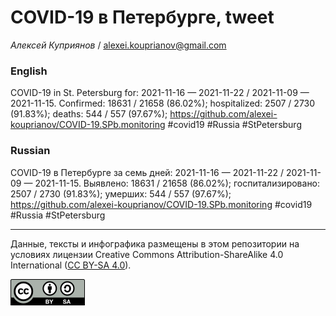 COVID-19 в Петербурге, tweet
============================

*Алексей Куприянов* /
<a href="mailto:alexei.kouprianov@gmail.com" class="email">alexei.kouprianov@gmail.com</a>

### English

COVID-19 in St. Petersburg for: 2021-11-16 — 2021-11-22 / 2021-11-09 —
2021-11-15. Сonfirmed: 18631 / 21658 (86.02%); hospitalized: 2507 / 2730
(91.83%); deaths: 544 / 557 (97.67%);
<a href="https://github.com/alexei-kouprianov/COVID-19.SPb.monitoring" class="uri">https://github.com/alexei-kouprianov/COVID-19.SPb.monitoring</a>
\#covid19 \#Russia \#StPetersburg

### Russian

COVID-19 в Петербурге за семь дней: 2021-11-16 — 2021-11-22 / 2021-11-09
— 2021-11-15. Выявлено: 18631 / 21658 (86.02%); госпитализировано: 2507
/ 2730 (91.83%); умерших: 544 / 557 (97.67%);
<a href="https://github.com/alexei-kouprianov/COVID-19.SPb.monitoring" class="uri">https://github.com/alexei-kouprianov/COVID-19.SPb.monitoring</a>
\#covid19 \#Russia \#StPetersburg

------------------------------------------------------------------------

Данные, тексты и инфографика размещены в этом репозитории на условиях
лицензии Creative Commons Attribution-ShareAlike 4.0 International ([CC
BY-SA 4.0](https://creativecommons.org/licenses/by-sa/4.0/)).

![](../misc/CC-BY-SA-icon.png "CC-BY-SA")
